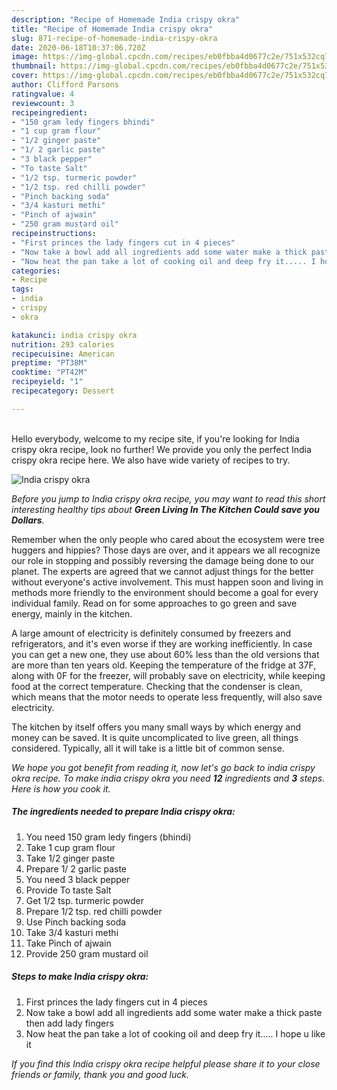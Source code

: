 ```yaml
---
description: "Recipe of Homemade India crispy okra"
title: "Recipe of Homemade India crispy okra"
slug: 871-recipe-of-homemade-india-crispy-okra
date: 2020-06-18T10:37:06.720Z
image: https://img-global.cpcdn.com/recipes/eb0fbba4d0677c2e/751x532cq70/india-crispy-okra-recipe-main-photo.jpg
thumbnail: https://img-global.cpcdn.com/recipes/eb0fbba4d0677c2e/751x532cq70/india-crispy-okra-recipe-main-photo.jpg
cover: https://img-global.cpcdn.com/recipes/eb0fbba4d0677c2e/751x532cq70/india-crispy-okra-recipe-main-photo.jpg
author: Clifford Parsons
ratingvalue: 4
reviewcount: 3
recipeingredient:
- "150 gram ledy fingers bhindi"
- "1 cup gram flour"
- "1/2 ginger paste"
- "1/ 2 garlic paste"
- "3 black pepper"
- "To taste Salt"
- "1/2 tsp. turmeric powder"
- "1/2 tsp. red chilli powder"
- "Pinch backing soda"
- "3/4 kasturi methi"
- "Pinch of ajwain"
- "250 gram mustard oil"
recipeinstructions:
- "First princes the lady fingers cut in 4 pieces"
- "Now take a bowl add all ingredients add some water make a thick paste then add lady fingers"
- "Now heat the pan take a lot of cooking oil and deep fry it..... I hope u like it"
categories:
- Recipe
tags:
- india
- crispy
- okra

katakunci: india crispy okra 
nutrition: 293 calories
recipecuisine: American
preptime: "PT38M"
cooktime: "PT42M"
recipeyield: "1"
recipecategory: Dessert

---
```

<br>
Hello everybody, welcome to my recipe site, if you're looking for India crispy okra recipe, look no further! We provide you only the perfect India crispy okra recipe here. We also have wide variety of recipes to try.
<br>


![India crispy okra](https://img-global.cpcdn.com/recipes/eb0fbba4d0677c2e/751x532cq70/india-crispy-okra-recipe-main-photo.jpg)

<i>Before you jump to India crispy okra recipe, you may want to read this short interesting healthy tips about 
<strong>Green Living In The Kitchen Could save you Dollars</strong>.</i>
</br>

Remember when the only people who cared about the ecosystem were tree huggers and hippies? Those days are over, and it appears we all recognize our role in stopping and possibly reversing the damage being done to our planet. The experts are agreed that we cannot adjust things for the better without everyone's active involvement. This must happen soon and living in methods more friendly to the environment should become a goal for every individual family. Read on for some approaches to go green and save energy, mainly in the kitchen.

A large amount of electricity is definitely consumed by freezers and refrigerators, and it's even worse if they are working inefficiently. In case you can get a new one, they use about 60% less than the old versions that are more than ten years old. Keeping the temperature of the fridge at 37F, along with 0F for the freezer, will probably save on electricity, while keeping food at the correct temperature. Checking that the condenser is clean, which means that the motor needs to operate less frequently, will also save electricity.

The kitchen by itself offers you many small ways by which energy and money can be saved. It is quite uncomplicated to live green, all things considered. Typically, all it will take is a little bit of common sense.


<i>We hope you got benefit from reading it, now let's go back to india crispy okra recipe. To make india crispy okra you need <strong>12</strong> ingredients and <strong>3</strong> steps. Here is how you cook it.
</i>

##### The ingredients needed to prepare India crispy okra:

1. You need 150 gram ledy fingers (bhindi)
1. Take 1 cup gram flour
1. Take 1/2 ginger paste
1. Prepare 1/ 2 garlic paste
1. You need 3 black pepper
1. Provide To taste Salt
1. Get 1/2 tsp. turmeric powder
1. Prepare 1/2 tsp. red chilli powder
1. Use Pinch backing soda
1. Take 3/4 kasturi methi
1. Take Pinch of ajwain
1. Provide 250 gram mustard oil


##### Steps to make India crispy okra:

1. First princes the lady fingers cut in 4 pieces
1. Now take a bowl add all ingredients add some water make a thick paste then add lady fingers
1. Now heat the pan take a lot of cooking oil and deep fry it..... I hope u like it


<i>If you find this India crispy okra recipe helpful please share it to your close friends or family, thank you and good luck.</i>
